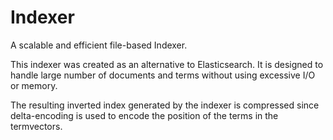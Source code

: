 # Indexer
A scalable and efficient file-based Indexer.

This indexer was created as an alternative to Elasticsearch. It is designed to handle large number of documents and terms without using excessive I/O or memory.


The resulting inverted index generated by the indexer is compressed since delta-encoding is used to encode the position of the terms in the termvectors.

